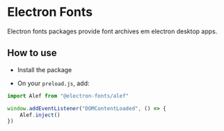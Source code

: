 # Electron Fonts

Electron fonts packages provide font archives em electron desktop apps.

## How to use

* Install the package

* On your `preload.js`, add:

```ts
import Alef from "@electron-fonts/alef"

window.addEventListener("DOMContentLoaded", () => {
    Alef.inject()
})
```
